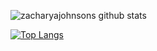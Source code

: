 ![zacharyajohnsons github stats](https://github-readme-stats.vercel.app/api?username=zacharyajohnson&count_private=true&show_icons=true)

[![Top Langs](<https://github-readme-stats.vercel.app/api/top-langs/?username=zacharyajohnson&langs_count=10&layout-compact&hide=javascript,html,Vim script>)](https://github.com/anuraghazra/github-readme-stats)
<!--- This is an HTML comment in Markdown -->
